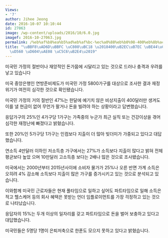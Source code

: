 ```yaml
---
Views:
- '7'
author: Jihee Jeong
date: 2016-10-07 10:10:44
id: 27063
image: /wp-content/uploads/2016/10/6.0.jpg
imagef: 2016-10-27063.jpg
permalink: /%eb%af%b8%ea%b5%ad%eb%af%bc-%ec%a0%88%eb%b0%98-400%eb%8b%ac%eb%9f%ac-%eb%b9%84%ec%83%81%ec%a7%80%ec%b6%9c%ed%95%a0-%ed%98%84%ea%b8%88-%ec%97%86%eb%8b%a4/
title: "\uBBF8\uAD6D\uBBFC \uC808\uBC18 \u2018400\uB2EC\uB7EC \uBE44\uC0C1\uC9C0\uCD9C\
  \uD560 \uD604\uAE08 \uC5C6\uB2E4\u2019"
---
```


미국민 가정의 절반이나 재앙적인 돈가뭄에 시달리고 있는 것으로 드러나 충격과 우려를 낳고 있습니다

미국 중앙은행인 연방준비제도가 미국민 가정 5800가구를 대상으로 조사한 결과 재정위기가 여전히 심각한 것으로 확인됐습니다. 

미국민 가정의 거의 절반인 47%는 한달에 예기치 않은 비상지출이 400달러만 생겨도 이를 낼 현금이 없어 무언가 팔거나 돈을 빌려야 하는 상황이라고 답변했습니다. 

응답가구의 25%인 4가구당 1가구는 가족중의 누군가 최근 실직 또는 건강이상을 겪어 심각한 재정난에 빠졌다고 밝혔습니다.

또한 20%인 5가구당 1가구는 인컴보다 지출이 더 많아 빚더미가 가중되고 있다고 대답했습니다.

연소득 4만달러 이하인 저소득층 가구에서는 27%가 소득보다 지출이 많다고 밝혀 전체 평균보다 높았 으며 10만달러 고소득층 보다는 2배나 많은 것으로 조사됐습니다.

미국에서는 2000년부터 2015년사이에 소비자 물가가 25%나 오른 반면 가계 소득은 오히려 4% 감소해 소득보다 지출이 많은 가구를 증가시키고 있는 것으로 분석되고 있습니다.

이와함께 미국민 근로자들은 현재 풀타임으로 일하고 싶어도 파트타임으로 일해 소득은 적고 헬스케어 등의 회사 혜택은 못받는 언더 임플로이먼트를 가장 걱정하고 있는 것으로 나타났습니다.

응답자의 15%는 두개 이상의 일자리를 갖고 파트타임으로 돈을 벌어 보충하고 있다고 대답했습니다.

미국민들은 5명당 1명이 은퇴저축으로 한푼도 모으지 못하고 있다고 밝혔습니다.